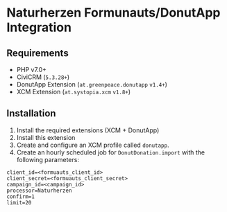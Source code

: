 # Naturherzen Formunauts/DonutApp Integration

## Requirements

* PHP v7.0+
* CiviCRM (``5.3.28+``)
* DonutApp Extension (``at.greenpeace.donutapp`` ``v1.4+``)
* XCM Extension (``at.systopia.xcm`` ``v1.8+``)

## Installation

1. Install the required extensions (XCM + DonutApp)
1. Install this extension
1. Create and configure an XCM profile called ``donutapp``.
2. Create an hourly scheduled job for ``DonutDonation.import`` with the following parameters: 
```
client_id=<formuauts_client_id>
client_secret=<formuauts_client_secret>
campaign_id=<campaign_id>
processor=Naturherzen
confirm=1
limit=20
```